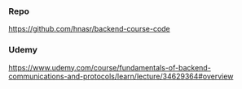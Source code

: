 ### Repo
https://github.com/hnasr/backend-course-code  

### Udemy
https://www.udemy.com/course/fundamentals-of-backend-communications-and-protocols/learn/lecture/34629364#overview
